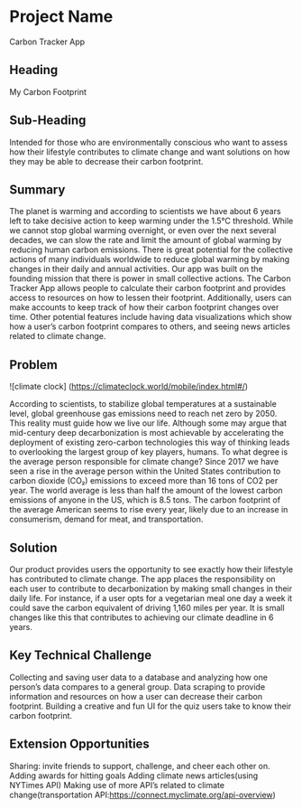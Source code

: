 # Project Name #
Carbon Tracker App

## Heading ##

My Carbon Footprint

## Sub-Heading ##

Intended for those who are environmentally conscious who want to assess how their lifestyle contributes to climate change and want solutions on how they may be able to decrease their carbon footprint.

## Summary ##

The planet is warming and according to scientists we have about 6 years left to take decisive action to keep warming under the 1.5°C threshold. While we cannot stop global warming overnight, or even over the next several decades, we can slow the rate and limit the amount of global warming by reducing human carbon emissions. There is great potential for the collective actions of many individuals worldwide to reduce global warming by making changes in their daily and annual activities. Our app was built on the founding mission that there is power in small collective actions. The Carbon Tracker App allows people to calculate their carbon footprint and provides access to resources on how to lessen their footprint. Additionally, users can make accounts to keep track of how their carbon footprint changes over time. Other potential features include having data visualizations which show how a user’s carbon footprint compares to others, and seeing news articles related to climate change. 

## Problem ##

![climate clock] (https://climateclock.world/mobile/index.html#/) 

According to scientists, to stabilize global temperatures at a sustainable level, global greenhouse gas emissions need to reach net zero by 2050. This reality must guide how we live our life. Although some may argue that mid-century deep decarbonization is most achievable by accelerating the deployment of existing zero-carbon technologies this way of thinking leads to overlooking the largest group of key players, humans. To what degree is the average person responsible for climate change? Since 2017 we have seen a rise in the average person within the United States contribution to carbon dioxide (CO₂) emissions to exceed more than 16 tons of CO2 per year. The world average is less than half the amount of the lowest carbon emissions of anyone in the US, which is 8.5 tons. The carbon footprint of the average American seems to rise every year, likely due to an increase in consumerism, demand for meat, and transportation.

## Solution ##

Our product provides users the opportunity to see exactly how their lifestyle has contributed to climate change. The app places the responsibility on each user to contribute to decarbonization by making small changes in their daily life. For instance, if a user opts for a vegetarian meal one day a week it could save the carbon equivalent of driving 1,160 miles per year. It is small changes like this that contributes to achieving our climate deadline in 6 years. 


## Key Technical Challenge ##

Collecting and saving user data to a database and analyzing how one person’s data compares to a general group. 
Data scraping to provide information and resources on how a user can decrease their carbon footprint.
Building a creative and fun UI for the quiz users take to know their carbon footprint.

## Extension Opportunities ##

Sharing: invite friends to support, challenge, and cheer each other on.
Adding awards for hitting goals
Adding climate news articles(using NYTimes API)
Making use of more API’s related to climate change(transportation API:https://connect.myclimate.org/api-overview)
